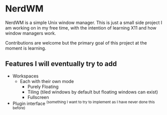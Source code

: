 # NerdWM

NerdWM is a simple Unix window manager. This is just a small side project I am working on in my free time, with the intention of learning X11 and how window managers work.

Contributions are welcome but the primary goal of this project at the moment is learning.

## Features I will eventually try to add

- Workspaces
  - Each with their own mode
    - Purely Floating
    - Tiling (tiled windows by default but floating windows can exist)
    - Fullscreen
- Plugin interface <sup>(something I want to try to implement as I have never done this before)</sup>
